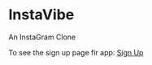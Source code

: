 # InstaVibe
An InstaGram Clone 
 
To see the sign up page fir app: [Sign Up](https://github.com/Abhi-Codehub/InstaVibe/tree/SignUp)
